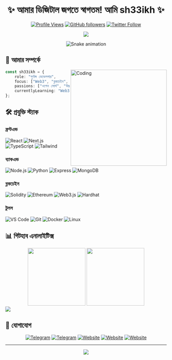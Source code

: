 <div align="center">
  <h1>✨ আমার ডিজিটাল জগতে স্বাগতম! আমি sh33ikh ✨</h1>
  
  [![Profile Views](https://komarev.com/ghpvc/?username=sh33ikh&color=blueviolet&style=flat-square)](https://github.com/sh33ikh)
  [![GitHub followers](https://img.shields.io/github/followers/sh33ikh?style=social)](https://github.com/sh33ikh)
  [![Twitter Follow](https://img.shields.io/twitter/follow/sh33ikh?style=social)](https://twitter.com/sh33ikh)
  
  <p align="center">
    <img src="https://readme-typing-svg.herokuapp.com?font=JetBrains+Mono&duration=3000&pause=1000&color=A78BFA&center=true&vCenter=true&width=435&lines=পূর্ণাঙ্গ+ডেভেলপার;ব্লকচেইন+উৎসাহী;ওপেন+সোর্স+অংশগ্রহণকারী;Web3+ইনোভেটর"/>
  </p>

  <img src="https://raw.githubusercontent.com/sh33ikh/sh33ikh/output/github-contribution-grid-snake-dark.svg" alt="Snake animation" />
</div>

## 🚀 আমার সম্পর্কে

<img align="right" alt="Coding" width="300" src="https://media.giphy.com/media/qgQUggAC3Pfv687qPC/giphy.gif"/>

```typescript
const sh33ikh = {
    role: "পূর্ণাঙ্গ ডেভেলপার",
    focus: ["Web3", "ব্লকচেইন", "DeFi"],
    passions: ["ওপেন সোর্স", "উদ্ভাবন", "কমিউনিটি"],
    currentlyLearning: "Web3 Security"
};
```

## 🛠️ প্রযুক্তি স্ট্যাক

### ফ্রন্টএন্ড
![React](https://img.shields.io/badge/React-20232A?style=for-the-badge&logo=react&logoColor=61DAFB)
![Next.js](https://img.shields.io/badge/Next.js-000000?style=for-the-badge&logo=next.js&logoColor=white)
![TypeScript](https://img.shields.io/badge/TypeScript-007ACC?style=for-the-badge&logo=typescript&logoColor=white)
![Tailwind](https://img.shields.io/badge/Tailwind_CSS-38B2AC?style=for-the-badge&logo=tailwind-css&logoColor=white)

### ব্যাকএন্ড
![Node.js](https://img.shields.io/badge/Node.js-339933?style=for-the-badge&logo=node.js&logoColor=white)
![Python](https://img.shields.io/badge/Python-14354C?style=for-the-badge&logo=python&logoColor=white)
![Express](https://img.shields.io/badge/Express.js-404D59?style=for-the-badge&logo=express&logoColor=white)
![MongoDB](https://img.shields.io/badge/MongoDB-4EA94B?style=for-the-badge&logo=mongodb&logoColor=white)

### ব্লকচেইন
![Solidity](https://img.shields.io/badge/Solidity-363636?style=for-the-badge&logo=solidity&logoColor=white)
![Ethereum](https://img.shields.io/badge/Ethereum-3C3C3D?style=for-the-badge&logo=ethereum&logoColor=white)
![Web3.js](https://img.shields.io/badge/Web3.js-F16822?style=for-the-badge&logo=web3.js&logoColor=white)
![Hardhat](https://img.shields.io/badge/Hardhat-F7DF1E?style=for-the-badge&logo=hardhat&logoColor=black)

### টুলস
![VS Code](https://img.shields.io/badge/VS_Code-007ACC?style=for-the-badge&logo=visual-studio-code&logoColor=white)
![Git](https://img.shields.io/badge/Git-F05032?style=for-the-badge&logo=git&logoColor=white)
![Docker](https://img.shields.io/badge/Docker-2496ED?style=for-the-badge&logo=docker&logoColor=white)
![Linux](https://img.shields.io/badge/Linux-FCC624?style=for-the-badge&logo=linux&logoColor=black)

## 📊 গিটহাব এনালাইটিক্স

<div align="center">
  <img height="180em" src="https://github-readme-stats.vercel.app/api?username=sh33ikh&show_icons=true&theme=tokyonight&hide_border=true&bg_color=0D1117"/>
  <img height="180em" src="https://github-readme-streak-stats.herokuapp.com/?user=sh33ikh&theme=tokyonight&hide_border=true&background=0D1117"/>
</div>

<img src="https://activity-graph.herokuapp.com/graph?username=sh33ikh&bg_color=0D1117&color=5BCDEC&line=5BCDEC&point=FFFFFF&hide_border=true" />

## 🤝 যোগাযোগ

<div align="center">
  
[![Telegram](https://img.shields.io/badge/RektDevelopers-2CA5E0?style=for-the-badge&logo=telegram&logoColor=white)](https://t.me/RektDevelopers)
[![Telegram](https://img.shields.io/badge/RexxCheat-2CA5E0?style=for-the-badge&logo=telegram&logoColor=white)](https://t.me/RexxCheat)
[![Website](https://img.shields.io/badge/likhon.dev-000000?style=for-the-badge&logo=About.me&logoColor=white)](https://likhon.dev)
[![Website](https://img.shields.io/badge/likhon.xyz-4285F4?style=for-the-badge&logo=Google-chrome&logoColor=white)](https://likhon.xyz)
[![Website](https://img.shields.io/badge/likhonsheikh.com-FF7139?style=for-the-badge&logo=Firefox-Browser&logoColor=white)](https://likhonsheikh.com)

</div>

---
<div align="center">
  <img src="https://quotes-github-readme.vercel.app/api?type=horizontal&theme=tokyonight" />
</div>
